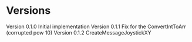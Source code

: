 # Versions

Version 0.1.0 Initial implementation
Version 0.1.1 Fix for the ConvertIntToArr (corrupted pow 10)
Version 0.1.2 CreateMessageJoystickXY
